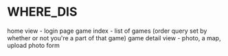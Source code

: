 # WHERE_DIS

home view - login page
game index - list of games (order query set by whether or not you're a part of that game)
game detail view - photo, a map, upload photo form
